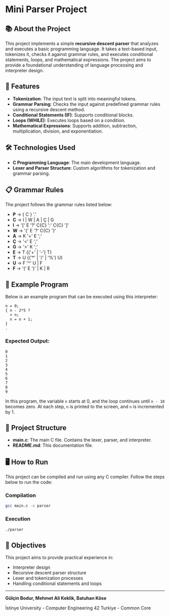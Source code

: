 # Mini Parser Project

## 📚 About the Project
This project implements a simple **recursive descent parser** that analyzes and executes a basic programming language. It takes a text-based input, tokenizes it, checks it against grammar rules, and executes conditional statements, loops, and mathematical expressions. The project aims to provide a foundational understanding of language processing and interpreter design.

## 🚀 Features
- **Tokenization**: The input text is split into meaningful tokens.
- **Grammar Parsing**: Checks the input against predefined grammar rules using a recursive descent method.
- **Conditional Statements (IF)**: Supports conditional blocks.
- **Loops (WHILE)**: Executes loops based on a condition.
- **Mathematical Expressions**: Supports addition, subtraction, multiplication, division, and exponentiation.

## 🛠️ Technologies Used
- **C Programming Language**: The main development language.
- **Lexer and Parser Structure**: Custom algorithms for tokenization and grammar parsing.

## 📋 Grammar Rules
The project follows the grammar rules listed below:
- **P** → { C } '.'
- **C** → I | W | A | Ç | G
- **I** → '[' E '?' C{C} ':' C{C} ']'
- **W** → '{' E '?' C{C} '}'
- **A** → K '=' E ';'
- **Ç** → '<' E ';'
- **G** → '>' K ';'
- **E** → T {('+' | '-') T}
- **T** → U {('*' | '/' | '%') U}
- **U** → F '^' U | F
- **F** → '(' E ')' | K | R

## 📝 Example Program
Below is an example program that can be executed using this interpreter:
```plaintext
n = 0;
{ n - 2*5 ?
  < n;
  n = n + 1;
}
.
```
### Expected Output:
```plaintext
0
1
2
3
4
5
6
7
8
9
```
In this program, the variable `n` starts at 0, and the loop continues until `n - 10` becomes zero. At each step, `n` is printed to the screen, and `n` is incremented by 1.

## 📂 Project Structure
- **main.c**: The main C file. Contains the lexer, parser, and interpreter.
- **README.md**: This documentation file.

## 🖥️ How to Run
This project can be compiled and run using any C compiler. Follow the steps below to run the code:

### Compilation
```bash
gcc main.c -o parser
```

### Execution
```bash
./parser
```

## 🎯 Objectives
This project aims to provide practical experience in:
- Interpreter design
- Recursive descent parser structure
- Lexer and tokenization processes
- Handling conditional statements and loops


---
**Gülçin Bodur, Mehmet Ali Keklik, Batuhan Köse**

İstinye University - Computer Engineering
42 Turkiye - Common Core

